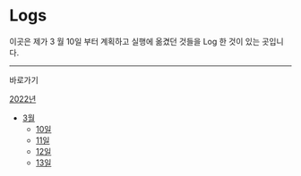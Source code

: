 # Logs

이곳은 제가 3 월 10일 부터 계획하고 실행에 옮겼던 것들을 Log 한 것이 있는 곳입니다.

---

바로가기

[2022년](./2022)

- [3월](./2022/3)
  - [10일](./2022/3/10.md)
  - [11일](./2022/3/11.md)
  - [12일](./2022/3/12.md)
  - [13일](./2022/3/13.md)
